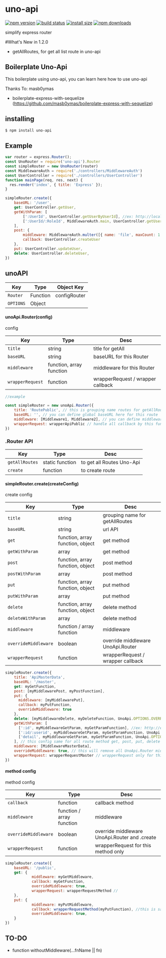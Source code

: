 # uno-api

[![npm version](https://img.shields.io/npm/v/uno-api.svg?style=flat-square)](https://www.npmjs.org/package/uno-api)
[![build status](https://img.shields.io/travis/chornos13/uno-api.svg?style=flat-square)](https://travis-ci.org/chornos13/uno-api)
[![install size](https://packagephobia.now.sh/badge?p=uno-api)](https://packagephobia.now.sh/result?p=uno-api)
[![npm downloads](https://img.shields.io/npm/dm/uno-api.svg?style=flat-square)](http://npm-stat.com/charts.html?package=uno-api)

simplify express router

#What's New in 1.2.0
- getAllRoutes, for get all list route in uno-api


## Boilerplate Uno-Api
This boilerplate using uno-api, you can learn here how to use uno-api
 
Thanks To: masb0ymas
- boilerplate-express-with-sequelize (https://github.com/masb0ymas/boilerplate-express-with-sequelize) 


## installing

```bash
$ npm install uno-api
```

## Example
```js
var router = express.Router();
const UnoRouter = require('uno-api').Router
const simpleRouter = new UnoRouter(router)
const MiddlewareAuth = require('./controllers/MiddlewareAuth')
const UserController = require('./controllers/UserController')
function mainPage(req, res, next) {
  res.render('index', { title: 'Express' });
}

simpleRouter.create({
	baseURL: '/user',
	get: UserController.getUser,
	getWithParam: [
		[':UserId', UserController.getUserByUserId], //ex: http://localhost:3000/user/1
		[':UserId/:RoleId', MiddlewareAuth.main, UserController.getUserByRoleId] //ex: http://localhost:3000/user/1/5
	],
	post: {
		middleware: MiddlewareAuth.multer([{ name: 'file', maxCount: 1 }]), //or with array [MiddlewareAuth.multer([{ name: 'file', maxCount: 1 }])],
		callback: UserController.createUser
	},
	put: UserController.updateUser,
	delete: UserController.deleteUser,
})


```


## unoAPI


Key | Type | Object Key
--- | --- | ---
`Router` | Function | configRouter 
`OPTIONS` | Object | 


#### unoApi.Router(config)
config

Key | Type | Desc
--- | --- | ---
`title` | string | title for getAll
`baseURL` | string | baseURL for this Router 
`middleware` | function, array function | middleware for this Router 
`wrapperRequest` | function | wrapperRequest / wrapper callback


```js
//example

const simpleRouter = new unoApi.Router({
	title: 'RoutePublic', // this is grouping name routes for getAllRoutes
	baseURL: '', // you can define global baseURL here for this route
	middleware: [Middleware1, Middleware2], // you can define middleware here
	wrapperRequest: wrapperApiPublic // handle all callback by this function, ex: wrapperApiPublic(callback)
})
```


### .Router API
Key | Type | Desc
--- | --- | ---
`getAllRoutes` | static function | to get all Routes Uno-Api
`create` | function | to create route 

#### simpleRouter.create(createConfig)

create config

Key | Type | Desc
--- | --- | ---
`title` | string | grouping name for getAllRoutes
`baseURL` | string | url API 
`get` | function, array function, object | get method 
`getWithParam` | array | get method 
`post` | function, array function, object | post method 
`postWithParam` | array | post method 
`put` | function, array function, object | put method 
`putWithParam` | array | put method 
`delete` | function, array function, object | delete method 
`deleteWithParam` | array | delete method 
`middleware` | function / array function | middleware  
`overrideMiddleware` | boolean | override middleware UnoApi.Router  
`wrapperRequest` | function | wrapperRequest / wrapper callback  


```js
simpleRouter.create({
    title: 'ApiMasterData',
    baseURL: '/master',
    get: myGetFunction, 
    post: [myMiddlewarePost, myPostFunction],
    put: {
      middleware: [myMiddlewarePut],
      callback: myPutFunction,
      overrideMiddleware: true
    },
    delete: [myMiddlewareDelete, myDeleteFunction, UnoApi.OPTIONS.OVERRIDE_MIDDLEWARE], // like put
    getWithParam: [
      [':id', myMiddlewareGetParam, myGetParamFunction], //ex: http://example.com/master/1
      [':id/:userid', myMiddlewareGetParam, myGetParamFunction, UnoApi.OPTIONS.OVERRIDE_MIDDLEWARE], //ex: http://example.com/master/1/299
      ['detail', myMiddlewareGetParam, myGetParamFunction, UnoApi.OPTIONS.OVERRIDE_MIDDLEWARE], //ex: http://example.com/master/detail
    ], // this config same for all route method get, post, put, delete (withParam)
    middleware: [MiddlewareMasterData],
    overrideMiddleware: true, // this will remove all UnoApi.Router middleware only for this API
    wrapperRequest: wrapperRequestMaster // wrapperRequest only for this API master, this will replace wrapperRequest UnoApi.Router
})
```


#### method config

method config

Key | Type | Desc
--- | --- | ---
`callback` | function | callback method 
`middleware` | function / array function | middleware  
`overrideMiddleware` | boolean | override middleware UnoApi.Router and .create  
`wrapperRequest` | function | wrapperRequest for this method only  

```js
simpleRouter.create({
	baseURL: '/public',
	get: {
            middleware: myGetMiddleware,
            callback: myGetFunction,
            overrideMiddleware: true,
            wrapperRequest: wrapperRequestMethod //
	},
	put: {
            middleware: myPutMiddleware,
            callback: wrapperRequestMethod(myPutFunction), //this is same like using wrapperRequest
            overrideMiddleware: true,
	}
})
```


## TO-DO
- function withoutMiddleware(...fnName || fn)
